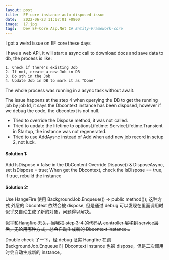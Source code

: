 ```yaml
---
layout: post
title:  EF core instance auto disposed issue
date:   2022-06-23 11:07:01 +0800
image:  17.jpg
tags:   Dev EF-Core Asp.Net C# Entity-Framework-core
---
```


I got a weird issue on EF core these days

I have a web API, it will start a async call to download docs and save data to db, the process is like:

	1. Check if there's existing Job
	2. If not, create a new Job in DB
	3. Do sth in the Job
	4. Update Job in DB to mark it as "Done"

The whole process was running in a async task without await.

The issue happens at the step 4 when querying the DB to get the running job by job Id, it says the Dbcontext instance has been disposed, however if we debug the code, the dbcontext is not null.

- Tried to override the Dispose method, it was not called.
- Tried to update the lifetime to optionsLifetime: ServiceLifetime.Transient in Startup, the instance was not regenerated.
- Tried to use AddAysnc instead of Add when add new job record in setup 2, not luck.

#### Solution 1:
Add IsDispose = false in the DbContent
Override Dispose() & DisposeAsync, set IsDispose = true;
When get the Dbcontext, check the IsDispose == true, if true, rebuild the instance

#### Solution 2:
Use HangeFire
使用 BackgroundJob.Enqueue(() => public method()); 这种方式 外层的 Dbcontext 依然会被 dispose, 但是通过 debug 可以发现在里面调用时似乎又自动生成了新的对象，问题得以解决。

~~似乎和Hangfire 无关，当我把 step 3-4 的代码从 controller 层移到 service层后，无论用哪种方式，总会自动生成新的 Dbcontext instance…~~

Double check 了一下，经 debug 证实 Hangfire 在跑 BackgroundJob.Enqueue 时 Dbcontext instance 也被 dispose，但是二次调用时会自动生成新的 instance。